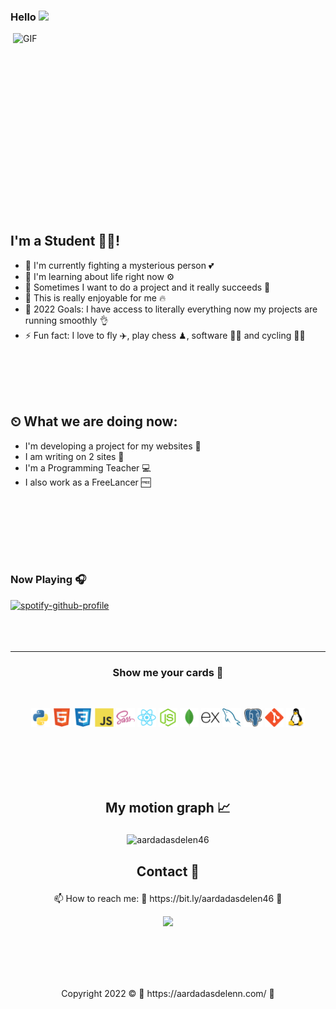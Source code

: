 ### Hello <img src="https://media.giphy.com/media/hvRJCLFzcasrR4ia7z/giphy.gif" width="25px">

<img align="right" alt="GIF" src="https://github.com/abhisheknaiidu/abhisheknaiidu/blob/master/code.gif?raw=true" width="500" height="320" />



## I'm a Student 👨‍🎓!
- 🔭 I'm currently fighting a mysterious person 💕
- 🌱 I'm learning about life right now ⚙️
- 👯 Sometimes I want to do a project and it really succeeds 🎨
- 🤔 This is really enjoyable for me 🔥
- 🥅 2022 Goals: I have access to literally everything now my projects are running smoothly 👌
- ⚡ Fun fact: I love to fly ✈️, play chess ♟, software 👨‍💻 and cycling 🚴‍♀️

 <br>  <br>  <br>  <br>  
 
## ⏲ What we are doing now:
- I'm developing a project for my websites 🚀
- I am writing on 2 sites 📃
- I'm a Programming Teacher 💻
- I also work as a FreeLancer 🆓

<br />

 <br>  <br>  <br>  <br> 
 
 ### Now Playing 🎧
 


[![spotify-github-profile](https://spotify-github-profile.vercel.app/api/view?uid=31cfj7jlv5yasnrccj6226reow3e&cover_image=true&theme=novatorem&bar_color=09ff00&bar_color_cover=false)](https://github.com/kittinan/spotify-github-profile)
  <br>  <br>  <br>  <br> 
  
<hr>
<h3 align="center">Show me your cards 🔗</h3>
<br>

<p align="center">
<img src=https://raw.githubusercontent.com/devicons/devicon/master/icons/python/python-original.svg alt=python width="30" height="30"/>
<img src=https://raw.githubusercontent.com/devicons/devicon/master/icons/html5/html5-original.svg alt=html5 width="30" height="30"/>
<img src=https://raw.githubusercontent.com/devicons/devicon/master/icons/css3/css3-original.svg alt=css3 width="30" height="30"/>
<img src=https://raw.githubusercontent.com/devicons/devicon/master/icons/javascript/javascript-original.svg alt=javascript width="30" height="30"/>
<img src=https://raw.githubusercontent.com/devicons/devicon/master/icons/sass/sass-original.svg alt=sass width="30" height="30"/>
<img src=https://raw.githubusercontent.com/devicons/devicon/master/icons/react/react-original.svg alt=react width="30" height="30"/>
<img src=https://raw.githubusercontent.com/devicons/devicon/master/icons/nodejs/nodejs-original.svg alt=nodejs width="30" height="30"/>
<img src=https://raw.githubusercontent.com/devicons/devicon/master/icons/mongodb/mongodb-original.svg alt=mongodb width="30" height="30"/>
<img src=https://raw.githubusercontent.com/devicons/devicon/master/icons/express/express-original.svg alt=express width="30" height="30"/>
<img src=https://raw.githubusercontent.com/devicons/devicon/master/icons/mysql/mysql-original.svg alt=express width="30" height="30"/>
<img src=https://raw.githubusercontent.com/devicons/devicon/master/icons/postgresql/postgresql-original.svg alt=express width="30" height="30"/>
<img src=https://raw.githubusercontent.com/devicons/devicon/master/icons/git/git-original.svg alt=git width="30" height="30"/>
<img src=https://raw.githubusercontent.com/devicons/devicon/master/icons/linux/linux-original.svg alt=linux width="30" height="30"/>
 </p>
 
 <br>  <br>  <br>  <br>  
 
 ## <p align="center">My motion graph 📈
 
<p align="center"><img height="180em" align="center" src="https://github-readme-stats.vercel.app/api?username=aardadasdelen46&show_icons=true&locale=en&theme=algolia&include_all_commits=true&count_private=true" alt="aardadasdelen46"/>

 
 
 ## <p align="center"> Contact 📨
 
  <p align="center"> 📫 How to reach me: 🔗 https://bit.ly/aardadasdelen46 🔗
  
  <p align="center"><a href="https://www.buymeacoffee.com/aarda"><img src="https://img.buymeacoffee.com/button-api/?text=Buy me a coffee&emoji=&slug=aarda&button_colour=BD5FFF&font_colour=ffffff&font_family=Lato&outline_colour=000000&coffee_colour=FFDD00" /></a>
   
  <br>  <br>  <br>  <br> 
   
  <p align="center"> Copyright 2022 ©️  🔗 https://aardadasdelenn.com/ 🔗
<br/>
 
 





